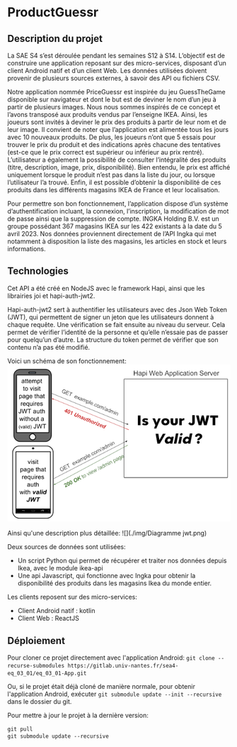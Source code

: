 # ProductGuessr

## Description du projet

La SAE S4 s’est déroulée pendant les semaines S12 à S14. L’objectif est de construire une application reposant sur des micro-services, disposant d’un client 
Android natif et d’un client Web. Les données utilisées doivent provenir de plusieurs sources externes, à savoir des API ou fichiers CSV.

Notre application nommée PriceGuessr est inspirée du jeu GuessTheGame disponible sur navigateur et dont le but est de deviner le nom d’un jeu à partir de 
plusieurs images. Nous nous sommes inspirés de ce concept et l’avons transposé aux produits vendus par l’enseigne IKEA. Ainsi, les joueurs sont invités à 
deviner le prix des produits à partir de leur nom et de leur image. Il convient de noter que l’application est alimentée tous les jours avec 10 nouveaux 
produits. De plus, les joueurs n’ont que 5 essais pour trouver le prix du produit et des indications après chacune des tentatives (est-ce que le prix correct 
est supérieur ou inférieur au prix rentré). L’utilisateur a également la possibilité de consulter l’intégralité des produits (titre, description, image, prix, 
disponibilité). Bien entendu, le prix est affiché uniquement lorsque le produit n’est pas dans la liste du jour, ou lorsque l’utilisateur l’a trouvé. Enfin, il 
est possible d’obtenir la disponibilité de ces produits dans les différents magasins IKEA de France et leur localisation.

Pour permettre son bon fonctionnement, l’application dispose d’un système d’authentification incluant, la connexion, l’inscription, la modification de mot de 
passe ainsi que la suppression de compte. INGKA Holding B.V. est un groupe possédant 367 magasins IKEA sur les 422 existants à la date du 5 avril 2023. Nos 
données proviennent directement de l’API Ingka qui met notamment à disposition la liste des magasins, les articles en stock et leurs informations.

## Technologies

Cet API a été créé en NodeJS avec le framework Hapi, ainsi que les librairies joi et hapi-auth-jwt2.

Hapi-auth-jwt2 sert à authentifier les utilisateurs avec des Json Web Token (JWT), qui permettent de signer un jeton que les utilisateurs donnent à chaque 
requête. Une vérification se fait ensuite au niveau du serveur. Cela permet de vérifier l’identité de la personne et qu’elle n’essaie pas de passer pour 
quelqu’un d’autre. La structure du token permet de vérifier que son contenu n’a pas été modifié.

Voici un schéma de son fonctionnement:
![](./img/jwt.png)

Ainsi qu'une description plus détaillée:
![](./img/Diagramme jwt.png)

Deux sources de données sont utilisées:
- Un script Python qui permet de récupérer et traiter nos données depuis Ikea, avec le module ikea-api
- Une api Javascript, qui fonctionne avec Ingka pour obtenir la disponibilité des produits dans les magasins Ikea du monde entier.

Les clients reposent sur des micro-services:
- Client Android natif : kotlin
- Client Web : ReactJS

## Déploiement

Pour cloner ce projet directement avec l'application Android: `git clone --recurse-submodules https://gitlab.univ-nantes.fr/sea4-eq_03_01/eq_03_01-App.git`

Ou, si le projet était déjà cloné de manière normale, pour obtenir l'application Android, exécuter `git submodule update --init --recursive` dans le dossier du git.

Pour mettre à jour le projet à la dernière version:
```
git pull
git submodule update --recursive
```
